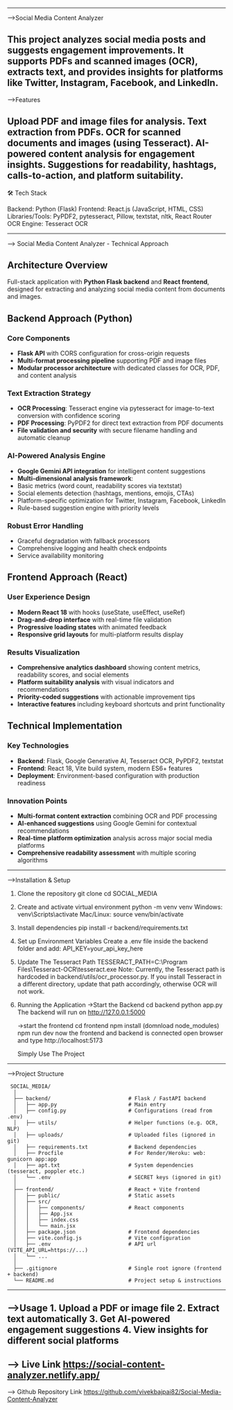 ------------------------------------------------------------------------------------------------------------
-->Social Media Content Analyzer

   This project analyzes social media posts and suggests engagement improvements.
   It supports PDFs and scanned images (OCR), extracts text, and provides insights for platforms like Twitter, Instagram, Facebook, and LinkedIn.
------------------------------------------------------------------------------------------------------------
-->Features

   Upload PDF and image files for analysis.
   Text extraction from PDFs.
   OCR for scanned documents and images (using Tesseract).
   AI-powered content analysis for engagement insights.
   Suggestions for readability, hashtags, calls-to-action, and platform suitability.
------------------------------------------------------------------------------------------------------------
🛠️ Tech Stack

   Backend: Python (Flask)
   Frontend:  React.js (JavaScript, HTML, CSS)  
   Libraries/Tools: PyPDF2, pytesseract, Pillow, textstat, nltk, React Router
   OCR Engine: Tesseract OCR

------------------------------------------------------------------------------------------------------------
--> Social Media Content Analyzer - Technical Approach

   ## Architecture Overview
   Full-stack application with **Python Flask backend** and **React frontend**, designed for extracting and analyzing social media content from documents and images.


   ## Backend Approach (Python)
   ### Core Components
   - **Flask API** with CORS configuration for cross-origin requests
   - **Multi-format processing pipeline** supporting PDF and image files
   - **Modular processor architecture** with dedicated classes for OCR, PDF, and content analysis

   ### Text Extraction Strategy
   - **OCR Processing**: Tesseract engine via pytesseract for image-to-text conversion with confidence scoring
   - **PDF Processing**: PyPDF2 for direct text extraction from PDF documents
   - **File validation and security** with secure filename handling and automatic cleanup

   ### AI-Powered Analysis Engine
   - **Google Gemini API integration** for intelligent content suggestions
   - **Multi-dimensional analysis framework**:
   - Basic metrics (word count, readability scores via textstat)
   - Social elements detection (hashtags, mentions, emojis, CTAs)
   - Platform-specific optimization for Twitter, Instagram, Facebook, LinkedIn
   - Rule-based suggestion engine with priority levels

   ### Robust Error Handling
   - Graceful degradation with fallback processors
   - Comprehensive logging and health check endpoints
   - Service availability monitoring


   ## Frontend Approach (React)
   ### User Experience Design
   - **Modern React 18** with hooks (useState, useEffect, useRef)
   - **Drag-and-drop interface** with real-time file validation
   - **Progressive loading states** with animated feedback
   - **Responsive grid layouts** for multi-platform results display

   ### Results Visualization
   - **Comprehensive analytics dashboard** showing content metrics, readability scores, and social elements
   - **Platform suitability analysis** with visual indicators and recommendations
   - **Priority-coded suggestions** with actionable improvement tips
   - **Interactive features** including keyboard shortcuts and print functionality

   ## Technical Implementation

   ### Key Technologies
   - **Backend**: Flask, Google Generative AI, Tesseract OCR, PyPDF2, textstat
   - **Frontend**: React 18, Vite build system, modern ES6+ features
   - **Deployment**: Environment-based configuration with production readiness

   ### Innovation Points
   - **Multi-format content extraction** combining OCR and PDF processing
   - **AI-enhanced suggestions** using Google Gemini for contextual recommendations
   - **Real-time platform optimization** analysis across major social media platforms
   - **Comprehensive readability assessment** with multiple scoring algorithms
------------------------------------------------------------------------------------------------------------   
-->Installation & Setup

   1. Clone the repository
      git clone <repo-url>
      cd SOCIAL_MEDIA

   2. Create and activate virtual environment
      python -m venv venv
      Windows: venv\Scripts\activate
      Mac/Linux: source venv/bin/activate

   3. Install dependencies
      pip install -r backend/requirements.txt

   4. Set up Environment Variables
      Create a .env file inside the backend folder and add:
      API_KEY=your_api_key_here

   5. Update The Tesseract Path
      TESSERACT_PATH=C:\Program Files\Tesseract-OCR\tesseract.exe
      Note:
      Currently, the Tesseract path is hardcoded in backend/utils/ocr_processor.py.
      If you install Tesseract in a different directory, update that path accordingly, otherwise OCR will not work.

   6. Running the Application
      ->Start the Backend
        cd backend
        python app.py
        The backend will run on http://127.0.0.1:5000

      ->start the frontend
        cd frontend
        npm install (domnload node_modules)
        npm run dev
        now the frontend and backend is connected
        open browser and type
        http://localhost:5173
   
        Simply Use The Project

------------------------------------------------------------------------------------------------------------
-->Project Structure
       
     SOCIAL_MEDIA/
      │
      ├── backend/                         # Flask / FastAPI backend
      │   ├── app.py                       # Main entry
      │   ├── config.py                    # Configurations (read from .env)
      │   ├── utils/                       # Helper functions (e.g. OCR, NLP)
      │   ├── uploads/                     # Uploaded files (ignored in git)
      │   ├── requirements.txt             # Backend dependencies
      │   ├── Procfile                     # For Render/Heroku: web: gunicorn app:app
      │   ├── apt.txt                      # System dependencies (tesseract, poppler etc.)
      │   └── .env                         # SECRET keys (ignored in git)
      │
      ├── frontend/                        # React + Vite frontend
      │   ├── public/                      # Static assets
      │   ├── src/
      │   │   ├── components/              # React components
      │   │   ├── App.jsx
      │   │   ├── index.css
      │   │   └── main.jsx
      │   ├── package.json                 # Frontend dependencies
      │   ├── vite.config.js               # Vite configuration
      │   ├── .env                         # API url (VITE_API_URL=https://...)
      │   └── ...
      │
      ├── .gitignore                       # Single root ignore (frontend + backend)
      └── README.md                        # Project setup & instructions

-----------------------------------------------------------------------------------------------------------
-->Usage
    1. Upload a PDF or image file
    2. Extract text automatically
    3. Get AI-powered engagement suggestions
    4. View insights for different social platforms
-----------------------------------------------------------------------------------------------------------
--> Live Link 
    https://social-content-analyzer.netlify.app/
-----------------------------------------------------------------------------------------------------------
--> Github Repository Link
    https://github.com/vivekbajpai82/Social-Media-Content-Analyzer
